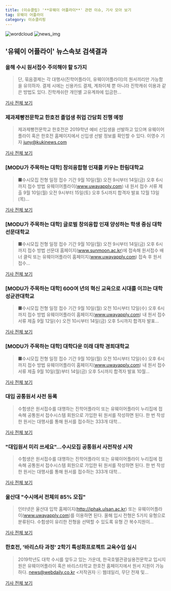 ```yaml
---
title: (이슈클립) '**유웨이 어플라이**' 관련 이슈, 기사 모아 보기
tag: 유웨이 어플라이
category: 이슈클리핑
---
```

![wordcloud](https://s3.ap-northeast-2.amazonaws.com/lyrics101-wordcloud/2018-09-04-1535987255.png)
![news_img](https://user-images.githubusercontent.com/42597476/44507050-1206f400-a6e4-11e8-8d98-7ffbfebb353f.png)
## **'**유웨이 어플라이**'** 뉴스속보 검색결과
### 올해 수시 원서접수 주의해야 할 5가지

>단, 묶음결제는 각 대행사(진학어플라이, 유웨이어플라이)의 원서끼리만 가능함을 유의하자. 결제 시에는 신용카드 결제, 계좌이체 뿐 아니라 진학캐쉬 이용과 같은 방법도 있다. 진학캐쉬란 개인별 고유계좌에 입금한...

<a href="http://www.chungnamilbo.com/news/articleView.html?idxno=462829" target="_blank">기사 전체 보기</a>

### 제과제빵전문학교 한호전 졸업생 취업 간담회 진행 예정

>제과제빵전문학교 한호전은 2019학년 예비 신입생을 선발하고 있으며 유웨이어플라이 혹은 한호전 홈페이지에서 신입생 선발 정보를 확인할 수 있다. 이영수 기자 juny@kukinews.com

<a href="http://www.kukinews.com/news/article.html?no=582115" target="_blank">기사 전체 보기</a>

### [MODU가 주목하는 대학] 창의융합형 인재를 키우는 한림대학교

>■수시모집 전형 일정 접수 기간 9월 10일(월) 오전 9시부터 14일(금) 오후 6시까지 접수 방법 유웨이어플라이(www.uwayapply.com) 내 원서 접수 서류 제출 9월 10일(월) 오전 9시부터 15일(토) 오후 5시까지 합격자 발표 12월 13일(목)...

<a href="http://www.hani.co.kr/arti/society/schooling/860415.html" target="_blank">기사 전체 보기</a>

### [MODU가 주목하는 대학] 글로벌 창의융합 인재 양성하는 학생 중심 대학 선문대학교

>■수시모집 전형 일정 접수 기간 9월 10일(월) 오전 9시부터 14일(금) 오후 6시까지 접수 방법 선문대 홈페이지(www.sunmoon.ac.kr)에 접속해 원서접수 배너 클릭 또는 유웨이어플라이 홈페이지(www.uwayapply.com) 접속 후 원서 접수...

<a href="http://www.hani.co.kr/arti/society/schooling/860409.html" target="_blank">기사 전체 보기</a>

### [MODU가 주목하는 대학] 600여 년의 혁신 교육으로 시대를 이끄는 대학 성균관대학교

>■수시모집 전형 일정 접수 기간 9월 10일(월) 오전 10시부터 12일(수) 오후 6시까지 접수 방법 유웨이어플라이 홈페이지(www.uwayapply.com) 내 원서 접수 서류 제출 9월 12일(수) 오전 10시부터 14일(금) 오후 5시까지 합격자 발표...

<a href="http://www.hani.co.kr/arti/society/schooling/860411.html" target="_blank">기사 전체 보기</a>

### [MODU가 주목하는 대학] 대학다운 미래 대학 경희대학교

>■수시모집 전형 일정 접수 기간 9월 10일(월) 오전 10시부터 12일(수) 오후 6시까지 접수 방법 유웨이어플라이 홈페이지(www.uwayapply.com) 내 원서 접수 서류 제출 9월 10일(월)부터 14일(금) 오후 5시까지 합격자 발표 10월...

<a href="http://www.hani.co.kr/arti/society/schooling/860392.html" target="_blank">기사 전체 보기</a>

### 대입 공통원서 사전 등록

>수험생은 원서접수를 대행하는 진학어플라이 또는 유웨이어플라이 누리집에 접속해 공통원서 접수시스템 회원으로 가입한 뒤 원서를 작성하면 된다. 한 번 작성한 원서는 대행사를 통해 원서를 접수하는 333개 대학...

<a href="http://www.kwnews.co.kr/view.asp?aid=218083000070&s=501" target="_blank">기사 전체 보기</a>

### "대입원서 미리 쓰세요"…수시모집 공통원서 사전작성 시작

>수험생은 원서접수를 대행하는 진학어플라이 또는 유웨이어플라이 누리집에 접속해 공통원서 접수시스템 회원으로 가입한 뒤 원서를 작성하면 된다. 한 번 작성한 원서는 대행사를 통해 원서를 접수하는 333개 대학...

<a href="http://app.yonhapnews.co.kr/YNA/Basic/SNS/r.aspx?c=AKR20180830062800004&did=1195m" target="_blank">기사 전체 보기</a>

### 울산대 "수시에서 전체의 85% 모집"

>인터넷은 울산대 입학 홈페이지(http://iphak.ulsan.ac.kr) 또는 유웨이어플라이(www.uwayapply.com)를 이용하면 된다. 올해 입시 전형은 5가지 유형으로 분류된다. 수험생이 유리한 전형을 선택할 수 있도록 유형 간 복수지원이...

<a href="http://www.dhnews.co.kr/news/articleView.html?idxno=85086" target="_blank">기사 전체 보기</a>

### 한호전, '바리스타 과정' 2학기 특성화프로젝트 교육수업 실시

>2019학년도 대학 수시를 앞두고 있는 가운데, 한국호텔관광실용전문학교 입시지원은 유웨이어플라이 혹은 바리스타학교 한호전 홈페이지에서 원서 지원이 가능하다. news@webdaily.co.kr <저작권자 ⓒ 웹데일리, 무단 전재 및...

<a href="http://www.webdaily.co.kr/view.php?ud=20180828115134743939302b8b8d_7" target="_blank">기사 전체 보기</a>


